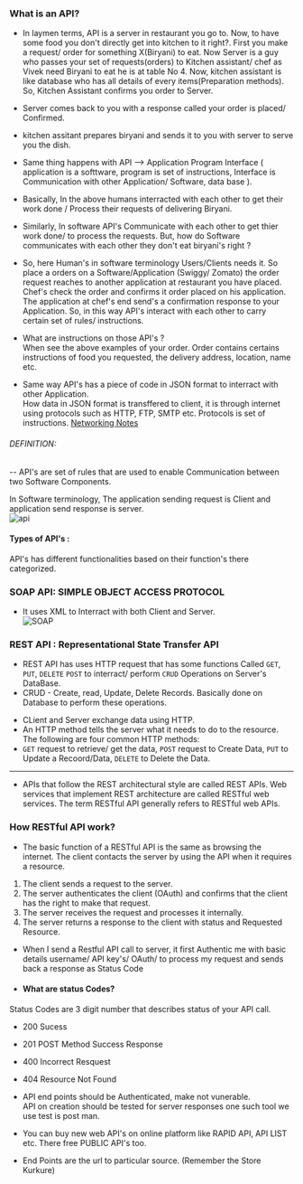 ### What is an API? 
- In laymen terms, API is a server in restaurant you go to. Now, to have some food you don't directly get into kitchen to it right?. First you make a request/ order for something X(Biryani) to eat. Now Server is a guy who passes your set of requests(orders) to Kitchen assistant/ chef as Vivek need Biryani to eat he is at table No 4. Now, kitchen assistant is like database who has all details of every items(Preparation methods). So, Kitchen Assistant confirms you order to Server.  
- Server comes back to you with a response called your order is placed/ Confirmed.
- kitchen assitant prepares biryani and sends it to you with server to serve you the dish. 

- Same thing happens with API --> Application Program Interface ( application is a softtware, program is set of instructions, Interface is Communication with other Application/ Software, data base ).
- Basically, In the above humans interracted with each other to get their work done / Process their requests of delivering Biryani.
- Similarly, In software API's Communicate with each other to get thier work done/ to process the requests. But, how do Software communicates with each other they don't eat biryani's right ?
- So, here Human's in software terminology Users/Clients needs it. So place a orders on a Software/Application (Swiggy/ Zomato) the order request reaches to another application at restaurant you have placed. Chef's check the order and confirms it order placed on his application. The application at chef's end send's a confirmation response to your Application. So, in this way API's interact with each other to carry certain set of rules/ instructions. 
- What are instructions on those API's ?  
When see the above examples of your order. Order contains certains instructions of food you requested, the delivery address, location, name etc. 

- Same way API's has a piece of code in JSON format to interract with other Application.  
How data in JSON format is transffered to client, it is through internet using protocols such as HTTP, FTP, SMTP etc. Protocols is set of instructions. [Networking Notes](https://github.com/kunal-kushwaha/DevOps-Bootcamp/blob/main/Networking/Notes1.pdf)  


###### DEFINITION:  

-- API's are set of rules that are used  to enable Communication  between two Software Components.  

In Software terminology, The application sending request is Client and application send response is server.  
![api](https://www.google.com/url?sa=i&url=https%3A%2F%2Fwww.g2.com%2Farticles%2Fwhat-is-an-api&psig=AOvVaw02nRCGr50oxt1VUISXDPfi&ust=1700011875225000&source=images&cd=vfe&opi=89978449&ved=0CBIQjRxqFwoTCIDenPGrwoIDFQAAAAAdAAAAABAR)  

#### Types of API's :  
API's has different functionalities based on their function's there categorized.  

### SOAP API:  SIMPLE OBJECT ACCESS PROTOCOL  

* It uses XML to Interract with both Client and Server.  
![SOAP](https://www.google.com/url?sa=i&url=https%3A%2F%2Fwww.atatus.com%2Fblog%2Fsoap-vs-rest-whats-the-difference%2F&psig=AOvVaw0M9caJaA275qERhRc_MK2s&ust=1700014806454000&source=images&cd=vfe&opi=89978449&ved=0CBIQjRxqFwoTCMj-7ua2woIDFQAAAAAdAAAAABAR)  

### REST API : Representational State Transfer API  
* REST API has uses HTTP request that has some functions Called `GET`, `PUT`, `DELETE` `POST` to interract/ perform  `CRUD` Operations on Server's DataBase.  
* CRUD - Create, read, Update, Delete Records. Basically done on Database to perform these operations.  
-   CLient and Server exchange data using HTTP.
- An HTTP method tells the server what it needs to do to the resource. The following are four common HTTP methods:
- `GET` request to retrieve/ get the data, `POST` request to Create Data, `PUT` to Update a Recoord/Data, `DELETE` to Delete the Data.  
---
- APIs that follow the REST architectural style are called REST APIs. Web services that implement REST architecture are called RESTful web services. The term RESTful API generally refers to RESTful web APIs.

### How RESTful API work?  
- The basic function of a RESTful API is the same as browsing the internet. The client contacts the server by using the API when it requires a resource.  
 1. The client sends a request to the server.  
 2. The server authenticates the client (OAuth) and confirms that the client has the right to make that request.  
 3. The server receives the request and processes it internally.  
 4. The server returns a response to the client with status and Requested Resource.  

* When I send a Restful API call to server, it first Authentic me with basic details username/ API key's/ OAuth/ to process my request and sends back a response as Status Code

- #### What are status Codes?  
Status Codes are 3 digit number that describes status of your API call.  
 * 200 Sucess  
 * 201 POST Method Success Response
 * 400 Incorrect Resquest
 * 404 Resource Not Found

 * API end points should be Authenticated, make not vunerable.  
 API on creation should be tested for server responses one such tool we use test is post man. 
 * You can buy new web API's on  online platform like RAPID API, API LIST etc. There free PUBLIC API's too.  

 - End Points are the url to particular source. (Remember the Store Kurkure)
